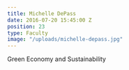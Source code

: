 ```yaml
---
title: Michelle DePass
date: 2016-07-20 15:45:00 Z
position: 23
type: Faculty
image: "/uploads/michelle-depass.jpg"
---
```


Green Economy and Sustainability
